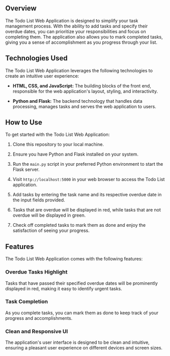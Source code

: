## Overview

The Todo List Web Application is designed to simplify your task management process. With the ability to add tasks and specify their overdue dates, you can prioritize your responsibilities and focus on completing them. The application also allows you to mark completed tasks, giving you a sense of accomplishment as you progress through your list.

## Technologies Used

The Todo List Web Application leverages the following technologies to create an intuitive user experience:

- **HTML, CSS, and JavaScript:** The building blocks of the front end, responsible for the web application's layout, styling, and interactivity.

- **Python and Flask:** The backend technology that handles data processing, manages tasks and serves the web application to users.

## How to Use

To get started with the Todo List Web Application:

1. Clone this repository to your local machine.

2. Ensure you have Python and Flask installed on your system.

3. Run the `main.py` script in your preferred Python environment to start the Flask server.

4. Visit `http://localhost:5000` in your web browser to access the Todo List application.

5. Add tasks by entering the task name and its respective overdue date in the input fields provided.

6. Tasks that are overdue will be displayed in red, while tasks that are not overdue will be displayed in green.

7. Check off completed tasks to mark them as done and enjoy the satisfaction of seeing your progress.

## Features

The Todo List Web Application comes with the following features:

### Overdue Tasks Highlight

Tasks that have passed their specified overdue dates will be prominently displayed in red, making it easy to identify urgent tasks.

### Task Completion

As you complete tasks, you can mark them as done to keep track of your progress and accomplishments.

### Clean and Responsive UI

The application's user interface is designed to be clean and intuitive, ensuring a pleasant user experience on different devices and screen sizes.
